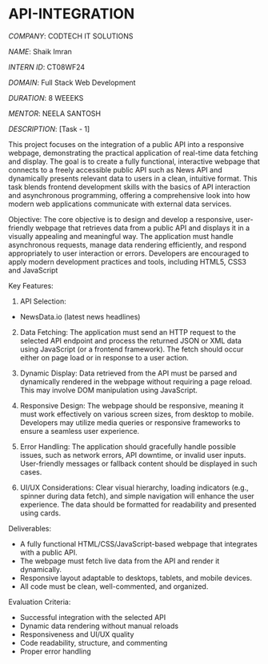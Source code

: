 # API-INTEGRATION

*COMPANY*: CODTECH IT SOLUTIONS

*NAME*: Shaik Imran

*INTERN ID*: CT08WF24

*DOMAIN*:  Full Stack Web Development

*DURATION*: 8 WEEEKS

*MENTOR*: NEELA SANTOSH

*DESCRIPTION*: [Task - 1]

This project focuses on the integration of a public API into a responsive webpage, demonstrating the practical application of real-time data fetching and display. The goal is to create a fully functional, interactive webpage that connects to a freely accessible public API such as News API and dynamically presents relevant data to users in a clean, intuitive format. This task blends frontend development skills with the basics of API interaction and asynchronous programming, offering a comprehensive look into how modern web applications communicate with external data services.

Objective:
The core objective is to design and develop a responsive, user-friendly webpage that retrieves data from a public API and displays it in a visually appealing and meaningful way. The application must handle asynchronous requests, manage data rendering efficiently, and respond appropriately to user interaction or errors. Developers are encouraged to apply modern development practices and tools, including HTML5, CSS3 and JavaScript

Key Features:

1. API Selection:

  * NewsData.io (latest news headlines)

2. Data Fetching:
   The application must send an HTTP request to the selected API endpoint and process the returned JSON or XML data using JavaScript (or a frontend framework). The fetch should occur either on page load or in response to a user action.

3. Dynamic Display:
   Data retrieved from the API must be parsed and dynamically rendered in the webpage without requiring a page reload. This may involve DOM manipulation using JavaScript.

4. Responsive Design:
   The webpage should be responsive, meaning it must work effectively on various screen sizes, from desktop to mobile. Developers may utilize media queries or responsive frameworks to ensure a seamless user experience.

5. Error Handling:
   The application should gracefully handle possible issues, such as network errors, API downtime, or invalid user inputs. User-friendly messages or fallback content should be displayed in such cases.

6. UI/UX Considerations:
   Clear visual hierarchy, loading indicators (e.g., spinner during data fetch), and simple navigation will enhance the user experience. The data should be formatted for readability and presented using cards.

Deliverables:

* A fully functional HTML/CSS/JavaScript-based webpage that integrates with a public API.
* The webpage must fetch live data from the API and render it dynamically.
* Responsive layout adaptable to desktops, tablets, and mobile devices.
* All code must be clean, well-commented, and organized.

Evaluation Criteria:

* Successful integration with the selected API
* Dynamic data rendering without manual reloads
* Responsiveness and UI/UX quality
* Code readability, structure, and commenting
* Proper error handling

